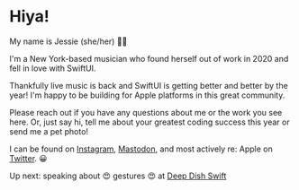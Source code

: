 # Hiya!

My name is Jessie (she/her) 👋🏻

I'm a New York-based musician who found herself out of work in 2020 and fell in love with SwiftUI.

Thankfully live music is back and SwiftUI is getting better and better by the year! I'm happy to be building for Apple platforms in this great community.

Please reach out if you have any questions about me or the work you see here. Or, just say hi, tell me about your greatest coding success this year or send me a pet photo!  

I can be found on [Instagram](https://www.instagram.com/jessie.linden/), [Mastodon](https://mastodon.online/@jessielinden), and most actively re: Apple on [Twitter](https://twitter.com/jessielinden). 😀

Up next: speaking about 😍 gestures 😍 at [Deep Dish Swift](deepdishswift.com)

